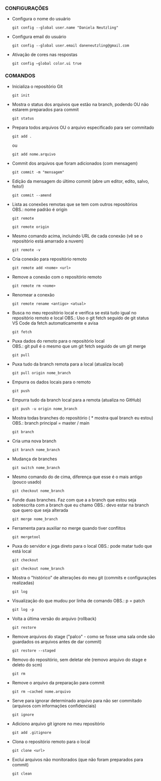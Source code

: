 <h3>CONFIGURAÇÕES</h3>

* Configura o nome do usuário
  
      git config --global user.name "Daniela Neutzling"  
  
* Configura email do usuário
  
      git config --global user.email daneneutzling@gmail.com 
  
* Ativação de cores nas respostas 
  
      git config –global color.ui true 

<h3>COMANDOS</h3>

* Inicializa o repositório Git 

      git init 

* Mostra o status dos arquivos que estão na branch, podendo OU não estarem preparados para commit 

      git status 

* Prepara todos arquivos OU o arquivo especificado para ser commitado 

      git add . 

    ou 

      git add nome.arquivo 
      
* Commit dos arquivos que foram adicionados (com mensagem) 

      git commit -m "mensagem" 

* Edição da mensagem do último commit (abre um editor, edito, salvo, feito!) 

      git commit --amend 
      
* Lista as conexões remotas que se tem com outros repositórios   
  OBS.: nome padrão é origin  

      git remote  

      git remote origin 

* Mesmo comando acima, incluindo URL de cada conexão (vê se o repositório está amarrado a nuvem) 

      git remote -v 

* Cria conexão para repositório remoto 

      git remote add <nome> <url> 

* Remove a conexão com o repositório remoto 

      git remote rm <nome> 

* Renomear a conexão 

      git remote rename <antigo> <atual> 

* Busca no meu repositório local e verifica se está tudo igual no repositório remoto e local 
  OBS.: Uso o git fetch seguido de git status  
        VS Code da fetch automaticamente e avisa
        
      git fetch  

* Puxa dados do remoto para o repositório local    
  OBS.: git pull é o mesmo que um git fetch seguido de um git merge 
    
      git pull 
  
* Puxa tudo da branch remota para a local (atualiza local) 

      git pull origin nome_branch 
      
* Empurra os dados locais para o remoto 

      git push 

* Empurra tudo da branch local para a remota (atualiza no GitHub) 
       
      git push -u origin nome_branch 

* Mostra todas branches do repositório ( * mostra qual branch eu estou) 
  OBS.: branch principal = master / main
  
      git branch 

* Cria uma nova branch 
  
      git branch nome_branch

* Mudança de branches 

      git switch nome_branch 

* Mesmo comando do de cima, diferença que esse é o mais antigo (pouco usado)    

      git checkout nome_branch
      
* Funde duas branches. Faz com que a a branch que estou seja sobrescrita com a branch que eu chamo 
  OBS.: devo estar na branch que quero que seja alterada 
  
      git merge nome_branch 
  
* Ferramenta para auxiliar no merge quando tiver conflitos 

      git mergetool
      
* Puxa do servidor e joga direto para o local 
  OBS.: pode matar tudo que está local 

      git checkout 

      git checkout nome_branch 

* Mostra o "histórico" de alterações do meu git (commits e configurações realizadas) 

      git log 
      
* Visualização do que mudou por linha de comando
  OBS.: p = patch 
  
      git log -p  

* Volta a última versão do arquivo (rollback) 

      git restore

* Remove arquivos do stage ("palco" - como se fosse uma sala onde são guardados os arquivos antes de dar commit) 

      git restore --staged
      
* Removo do repositório, sem deletar ele (removo arquivo do stage e deleto do scm) 

      git rm

* Remove o arquivo da preparação para commit       
      
      git rm –cached nome.arquivo 
      
* Serve para ignorar determinado arquivo para não ser commitado (arquivos com informações confidenciais) 

      git ignore 

* Adiciono arquivo git ignore no meu repositório 

      git add .gitignore 
      
* Clona o repositório remoto para o local 

      git clone <url> 

* Exclui arquivos não monitorados (que não foram preparados para commit) 

      git clean 
